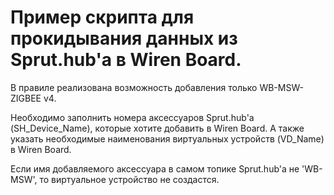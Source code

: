 # Пример скрипта для прокидывания данных из Sprut.hub'а в Wiren Board.

В правиле реализована возможность добавления только WB-MSW-ZIGBEE v4.

Необходимо заполнить номера аксессуаров Sprut.hub'а (SH_Device_Name), которые хотите добавить в Wiren Board. А также указать необходимые наименования виртуальных устройств (VD_Name) в Wiren Board.

Если имя добавляемого аксессуара в самом топике Sprut.hub'а не 'WB-MSW', то виртуальное устройство не создастся.
